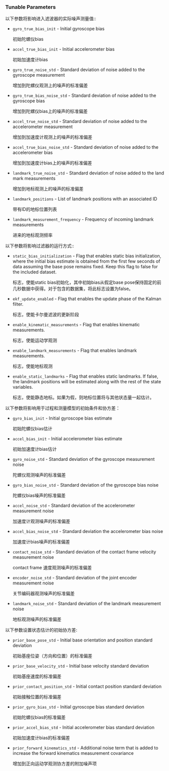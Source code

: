 ### Tunable Parameters
以下参数将影响进入滤波器的实际噪声测量值::
* `gyro_true_bias_init` - Initial gyroscope bias

  初始陀螺仪bias

* `accel_true_bias_init` - Initial accelerometer bias

  初始加速度计bias

* `gyro_true_noise_std` - Standard deviation of noise added to the gyroscope measurement

  增加到陀螺仪观测上的噪声的标准偏差

* `gyro_true_bias_noise_std` - Standard deviation of noise added to the gyroscope bias

  增加到陀螺仪bias上的噪声的标准偏差

* `accel_true_noise_std` - Standard deviation of noise added to the accelerometer measurement

  增加到加速度计观测上的噪声的标准偏差

* `accel_true_bias_noise_std` - Standard deviation of noise added to the accelerometer bias

  增加到加速度计bias上的噪声的标准偏差

* `landmark_true_noise_std` - Standard deviation of noise added to the land mark measurements

  增加到地标观测上的噪声的标准偏差

* `landmark_positions` - List of landmark positions with an associated ID

  带有ID的地标位置列表

* `landmark_measurement_frequency` - Frequency of incoming landmark measurements

  进来的地标观测频率

以下参数将影响过滤器的运行方式::
* `static_bias_initialization` - Flag that enables static bias initialization, where the initial bias estimate is obtained from the first few seconds of data assuming the base pose remains fixed. Keep this flag to false for the included dataset.

  标志，使能static bias初始化，其中初始bias从假定base pose保持固定的前几秒数据中获得。对于包含的数据集，将此标志设置为false。

* `ekf_update_enabled` - Flag that enables the update phase of the Kalman filter.

  标志，使能卡尔曼滤波的更新阶段

* `enable_kinematic_measurements` - Flag that enables kinematic measurements.

  标志，使能运动学观测

* `enable_landmark_measurements` - Flag that enables landmark measurements.

  标志，使能地标观测

* `enable_static_landmarks` - Flag that enables static landmarks. If false, the landmark positions will be estimated along with the rest of the state variables.

  标志，使能静态地标。如果为假，则地标位置将与其他状态量一起估计。

以下参数将影响用于过程和测量模型的初始条件和协方差：
* `gyro_bias_init` - Initial gyroscope bias estimate

  初始陀螺仪bias估计

* `accel_bias_init` - Initial accelerometer bias estimate

  初始加速度计bias估计

* `gyro_noise_std` - Standard deviation of the gyroscope measurement noise

  陀螺仪观测噪声的标准偏差

* `gyro_bias_noise_std` - Standard deviation of the gyroscope bias noise

  陀螺仪bias噪声的标准偏差

* `accel_noise_std` - Standard deviation of the accelerometer measurement noise

  加速度计观测噪声的标准偏差

* `accel_bias_noise_std` - Standard deviation the accelerometer bias noise

  加速度计bias噪声的标准偏差

* `contact_noise_std` - Standard deviation of the contact frame velocity measurement noise

  contact frame 速度观测噪声的标准偏差

* `encoder_noise_std` - Standard deviation of the joint encoder measurement noise

  关节编码器观测噪声的标准偏差

* `landmark_noise_std` - Standard deviation of the landmark measurement noise

  地标观测噪声的标准偏差

以下参数设置状态估计的初始协方差:
* `prior_base_pose_std` - Initial base orientation and position standard deviation

  初始基座位姿（方向和位置）的标准偏差

* `prior_base_velocity_std` - Initial base velocity standard deviation

  初始基座速度的标准偏差

* `prior_contact_position_std` - Initial contact position standard deviation

  初始接触位置的标准偏差

* `prior_gyro_bias_std` - Initial gyroscope bias standard deviation

  初始陀螺仪bias的标准偏差

* `prior_accel_bias_std` - Initial accelerometer bias standard deviation

  初始加速度计bias的标准偏差

* `prior_forward_kinematics_std` - Additional noise term that is added to increase the forward kinematics measurement covariance

  增加到正向运动学观测协方差的附加噪声项
